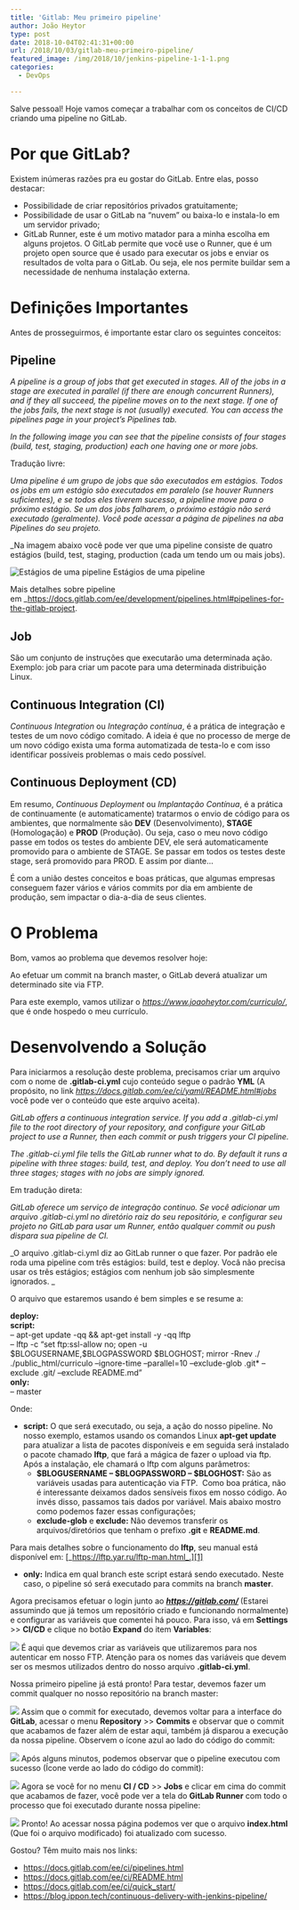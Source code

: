 ```yaml
---
title: 'Gitlab: Meu primeiro pipeline'
author: João Heytor
type: post
date: 2018-10-04T02:41:31+00:00
url: /2018/10/03/gitlab-meu-primeiro-pipeline/
featured_image: /img/2018/10/jenkins-pipeline-1-1-1.png
categories:
  - DevOps

---
```

Salve pessoal! Hoje vamos começar a trabalhar com os conceitos de CI/CD criando uma pipeline no GitLab.

# Por que GitLab?
Existem inúmeras razões pra eu gostar do GitLab. Entre elas, posso destacar:

  * Possibilidade de criar repositórios privados gratuitamente;
  * Possibilidade de usar o GitLab na &#8220;nuvem&#8221; ou baixa-lo e instala-lo em um servidor privado;
  * GitLab Runner, este é um motivo matador para a minha escolha em alguns projetos. O GitLab permite que você use o Runner, que é um projeto open source que é usado para executar os jobs e enviar os resultados de volta para o GitLab. Ou seja, ele nos permite buildar sem a necessidade de nenhuma instalação externa.

# Definições Importantes
Antes de prosseguirmos, é importante estar claro os seguintes conceitos:

## **Pipeline**
_A pipeline is a group of jobs that get executed in stages. All of the jobs in a stage are executed in parallel (if there are enough concurrent Runners), and if they all succeed, the pipeline moves on to the next stage. If one of the jobs fails, the next stage is not (usually) executed. You can access the pipelines page in your project&#8217;s Pipelines tab._

_In the following image you can see that the pipeline consists of four stages (build, test, staging, production) each one having one or more jobs._

Tradução livre:

_Uma pipeline é um grupo de jobs que são executados em estágios. Todos os jobs em um estágio são executados em paralelo (se houver Runners suficientes), e se todos eles tiverem sucesso, a pipeline move para o próximo estágio. Se um dos jobs falharem, o próximo estágio não será executado (geralmente). Você pode acessar a página de pipelines na aba Pipelines do seu projeto._

_Na imagem abaixo você pode ver que uma pipeline consiste de quatro estágios (build, test, staging, production (cada um tendo um ou mais jobs).

![Estágios de uma pipeline](/img/2018/10/pipelines.png)
Estágios de uma pipeline

Mais detalhes sobre pipeline em _<https://docs.gitlab.com/ee/development/pipelines.html#pipelines-for-the-gitlab-project>.

## Job
São um conjunto de instruções que executarão uma determinada ação. Exemplo: job para criar um pacote para uma determinada distribuição Linux.

## **Continuous Integration (CI)**
_Continuous Integration_ ou _Integração contínua_, é a prática de integração e testes de um novo código comitado. A ideia é que no processo de merge de um novo código exista uma forma automatizada de testa-lo e com isso identificar possíveis problemas o mais cedo possível.

## Continuous Deployment (CD)
Em resumo, _Continuous Deployment_ ou _Implantação Contínua_, é a prática de continuamente (e automaticamente) tratarmos o envio de código para os ambientes, que normalmente são **DEV** (Desenvolvimento), **STAGE** (Homologação) e **PROD** (Produção). Ou seja, caso o meu novo código passe em todos os testes do ambiente DEV, ele será automaticamente promovido para o ambiente de STAGE. Se passar em todos os testes deste stage, será promovido para PROD. E assim por diante&#8230;

É com a união destes conceitos e boas práticas, que algumas empresas conseguem fazer vários e vários commits por dia em ambiente de produção, sem impactar o dia-a-dia de seus clientes.

# O Problema
Bom, vamos ao problema que devemos resolver hoje:

Ao efetuar um commit na branch master, o GitLab deverá atualizar um determinado site via FTP.

Para este exemplo, vamos utilizar o _<a href="https://www.joaoheytor.com/curriculo/" target="_blank" rel="noopener">https://www.joaoheytor.com/curriculo/</a>_, que é onde hospedo o meu currículo.

# Desenvolvendo a Solução
Para iniciarmos a resolução deste problema, precisamos criar um arquivo com o nome de **.gitlab-ci.yml** cujo conteúdo segue o padrão **YML** (A propósito, no link _<https://docs.gitlab.com/ee/ci/yaml/README.html#jobs>_ você pode ver o conteúdo que este arquivo aceita).

_GitLab offers a continuous integration service. If you add a .gitlab-ci.yml file to the root directory of your repository, and configure your GitLab project to use a Runner, then each commit or push triggers your CI pipeline._

_The .gitlab-ci.yml file tells the GitLab runner what to do. By default it runs a pipeline with three stages: build, test, and deploy. You don&#8217;t need to use all three stages; stages with no jobs are simply ignored._

Em tradução direta:

_GitLab oferece um serviço de integração continuo. Se você adicionar um arquivo .gitlab-ci.yml no diretório raiz do seu repositório, e configurar seu projeto no GitLab para usar um Runner, então qualquer commit ou push dispara sua pipeline de CI._

_O arquivo .gitlab-ci.yml diz ao GitLab runner o que fazer. Por padrão ele roda uma pipeline com três estágios: build, test e deploy. Vocâ não precisa usar os três estágios; estágios com nenhum job são simplesmente ignorados. _

O arquivo que estaremos usando é bem simples e se resume a:

<div>
  <div>
    <strong>deploy:</strong>
  </div>
  <div>
    <strong>script:</strong>
  </div>

  <div>
    &#8211; apt-get update -qq && apt-get install -y -qq lftp
  </div>

  <div>
    &#8211; lftp -c &#8220;set ftp:ssl-allow no; open -u $BLOGUSERNAME,$BLOGPASSWORD $BLOGHOST; mirror -Rnev ./ ./public_html/curriculo &#8211;ignore-time &#8211;parallel=10 &#8211;exclude-glob .git* &#8211;exclude .git/ &#8211;exclude README.md&#8221;
  </div>

  <div>
    <strong>only:</strong>
  </div>

  <div>
    &#8211; master
  </div>
</div>

Onde:
  * **script:** O que será executado, ou seja, a ação do nosso pipeline. No nosso exemplo, estamos usando os comandos Linux **apt-get update** para atualizar a lista de pacotes disponíveis e em seguida será instalado o pacote chamado **lftp**, que fará a mágica de fazer o upload via ftp. Após a instalação, ele chamará o lftp com alguns parâmetros: 
      * **$BLOGUSERNAME &#8211; $BLOGPASSWORD &#8211; $BLOGHOST:** São as variáveis usadas para autenticação via FTP.  Como boa prática, não é interessante deixamos dados sensíveis fixos em nosso código. Ao invés disso, passamos tais dados por variável. Mais abaixo mostro como podemos fazer essas configurações;
      * **exclude-glob** e **exclude:** Não devemos transferir os arquivos/diretórios que tenham o prefixo **.git** e **README.md**.

Para mais detalhes sobre o funcionamento do **lftp**, seu manual está disponível em: [_https://lftp.yar.ru/lftp-man.html_.][1]

  * **only:** Indica em qual branch este script estará sendo executado. Neste caso, o pipeline só será executado para commits na branch **master**.

Agora precisamos efetuar o login junto ao _<a href="https://gitlab.com/" target="_blank" rel="noopener"><strong>https://gitlab.com/ </strong></a>_(Estarei assumindo que já temos um repositório criado e funcionando normalmente) e configurar as variáveis que comentei há pouco. Para isso, vá em **Settings** >> **CI/CD** e clique no botão **Expand** do item **Variables**:

![](/img/2018/10/gitlab1.png)
É aqui que devemos criar as variáveis que utilizaremos para nos autenticar em nosso FTP. Atenção para os nomes das variáveis que devem ser os mesmos utilizados dentro do nosso arquivo **.gitlab-ci.yml**.

Nossa primeiro pipeline já está pronto! Para testar, devemos fazer um commit qualquer no nosso repositório na branch master:

![](/img/2018/10/gitlab2.png)
Assim que o commit for executado, devemos voltar para a interface do **GitLab**, acessar o menu **Repository** >> **Commits** e observar que o commit que acabamos de fazer além de estar aqui, também já disparou a execução da nossa pipeline. Observem o ícone azul ao lado do código do commit:

![](/img/2018/10/gitlab3.png)
Após alguns minutos, podemos observar que o pipeline executou com sucesso (Ícone verde ao lado do código do commit):

![](/img/2018/10/gitlab4.png)
Agora se você for no menu **CI / CD** >> **Jobs** e clicar em cima do commit que acabamos de fazer, você pode ver a tela do **GitLab Runner** com todo o processo que foi executado durante nossa pipeline:

![](/img/2018/10/gitlab5.png)
Pronto! Ao acessar nossa página podemos ver que o arquivo **index.html** (Que foi o arquivo modificado) foi atualizado com sucesso.

Gostou? Têm muito mais nos links:

  * <a href="https://docs.gitlab.com/ee/ci/pipelines.html" target="_blank" rel="noopener" class="broken_link">https://docs.gitlab.com/ee/ci/pipelines.html</a>
  * <a href="https://docs.gitlab.com/ee/ci/README.html" target="_blank" rel="noopener">https://docs.gitlab.com/ee/ci/README.html</a>
  * <a href="https://docs.gitlab.com/ee/ci/quick_start/" target="_blank" rel="noopener">https://docs.gitlab.com/ee/ci/quick_start/</a>
  * <a href="https://blog.ippon.tech/continuous-delivery-with-jenkins-pipeline/" target="_blank" rel="noopener">https://blog.ippon.tech/continuous-delivery-with-jenkins-pipeline/</a> 
